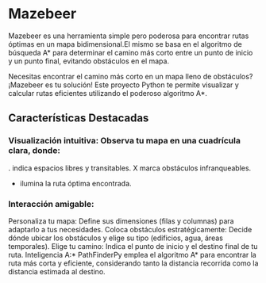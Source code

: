 # Mazebeer
Mazebeer es una herramienta simple pero poderosa para encontrar rutas óptimas en un mapa bidimensional.El mismo se basa en el algoritmo de búsqueda A* para determinar el camino más corto entre un punto de inicio y un punto final, evitando obstáculos en el mapa.

Necesitas encontrar el camino más corto en un mapa lleno de obstáculos? ¡Mazebeer es tu solución! Este proyecto Python te permite visualizar y calcular rutas eficientes utilizando el poderoso algoritmo A*.

## Características Destacadas
### Visualización intuitiva: Observa tu mapa en una cuadrícula clara, donde:
. indica espacios libres y transitables.
X marca obstáculos infranqueables.
* ilumina la ruta óptima encontrada.
### Interacción amigable:
Personaliza tu mapa: Define sus dimensiones (filas y columnas) para adaptarlo a tus necesidades.
Coloca obstáculos estratégicamente: Decide dónde ubicar los obstáculos y elige su tipo (edificios, agua, áreas temporales).
Elige tu camino: Indica el punto de inicio y el destino final de tu ruta.
Inteligencia A:* PathFinderPy emplea el algoritmo A* para encontrar la ruta más corta y eficiente, considerando tanto la distancia recorrida como la distancia estimada al destino.
